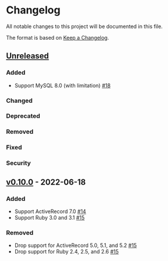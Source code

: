 # Changelog

All notable changes to this project will be documented in this file.

The format is based on [Keep a Changelog](https://keepachangelog.com/en/1.0.0/).

## [Unreleased]

### Added

- Support MySQL 8.0 (with limitation) [#18](https://github.com/cookpad/armg/pull/18)

### Changed

### Deprecated

### Removed

### Fixed

### Security

## [v0.10.0] - 2022-06-18

### Added

- Support ActiveRecord 7.0 [#14](https://github.com/cookpad/armg/pull/14)
- Support Ruby 3.0 and 3.1 [#15](https://github.com/cookpad/armg/pull/15)

### Removed

- Drop support for ActiveRecord 5.0, 5.1, and 5.2 [#15](https://github.com/cookpad/armg/pull/15)
- Drop support for Ruby 2.4, 2.5, and 2.6 [#15](https://github.com/cookpad/armg/pull/15)

[Unreleased]: https://github.com/cookpad/armg/compare/v0.10.0...HEAD
[v0.10.0]: https://github.com/cookpad/armg/compare/v0.9.0...v0.10.0
